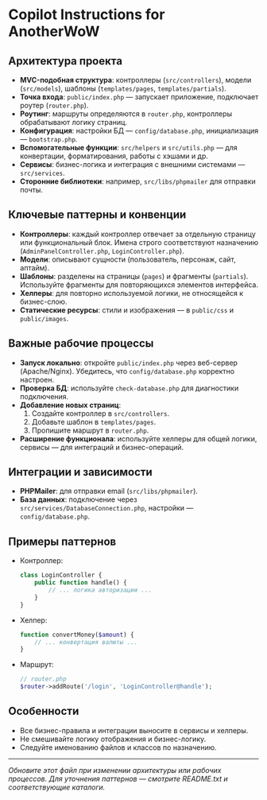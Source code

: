 # Copilot Instructions for AnotherWoW

## Архитектура проекта
- **MVC-подобная структура**: контроллеры (`src/controllers`), модели (`src/models`), шаблоны (`templates/pages`, `templates/partials`).
- **Точка входа**: `public/index.php` — запускает приложение, подключает роутер (`router.php`).
- **Роутинг**: маршруты определяются в `router.php`, контроллеры обрабатывают логику страниц.
- **Конфигурация**: настройки БД — `config/database.php`, инициализация — `bootstrap.php`.
- **Вспомогательные функции**: `src/helpers` и `src/utils.php` — для конвертации, форматирования, работы с хэшами и др.
- **Сервисы**: бизнес-логика и интеграция с внешними системами — `src/services`.
- **Сторонние библиотеки**: например, `src/libs/phpmailer` для отправки почты.

## Ключевые паттерны и конвенции
- **Контроллеры**: каждый контроллер отвечает за отдельную страницу или функциональный блок. Имена строго соответствуют назначению (`AdminPanelController.php`, `LoginController.php`).
- **Модели**: описывают сущности (пользователь, персонаж, сайт, аптайм).
- **Шаблоны**: разделены на страницы (`pages`) и фрагменты (`partials`). Используйте фрагменты для повторяющихся элементов интерфейса.
- **Хелперы**: для повторно используемой логики, не относящейся к бизнес-слою.
- **Статические ресурсы**: стили и изображения — в `public/css` и `public/images`.

## Важные рабочие процессы
- **Запуск локально**: откройте `public/index.php` через веб-сервер (Apache/Nginx). Убедитесь, что `config/database.php` корректно настроен.
- **Проверка БД**: используйте `check-database.php` для диагностики подключения.
- **Добавление новых страниц**:
  1. Создайте контроллер в `src/controllers`.
  2. Добавьте шаблон в `templates/pages`.
  3. Пропишите маршрут в `router.php`.
- **Расширение функционала**: используйте хелперы для общей логики, сервисы — для интеграций и бизнес-операций.

## Интеграции и зависимости
- **PHPMailer**: для отправки email (`src/libs/phpmailer`).
- **База данных**: подключение через `src/services/DatabaseConnection.php`, настройки — `config/database.php`.

## Примеры паттернов
- Контроллер:
  ```php
  class LoginController {
      public function handle() {
          // ... логика авторизации ...
      }
  }
  ```
- Хелпер:
  ```php
  function convertMoney($amount) {
      // ... конвертация валюты ...
  }
  ```
- Маршрут:
  ```php
  // router.php
  $router->addRoute('/login', 'LoginController@handle');
  ```

## Особенности
- Все бизнес-правила и интеграции выносите в сервисы и хелперы.
- Не смешивайте логику отображения и бизнес-логику.
- Следуйте именованию файлов и классов по назначению.

---
_Обновите этот файл при изменении архитектуры или рабочих процессов. Для уточнения паттернов — смотрите README.txt и соответствующие каталоги._
